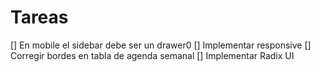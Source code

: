 # Tareas

[] En mobile el sidebar debe ser un drawer0
[] Implementar responsive
[] Corregir bordes en tabla de agenda semanal
[] Implementar Radix UI